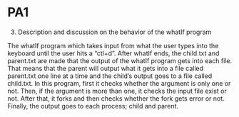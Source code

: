 # PA1

3) Description and discussion on the behavior of the whatIf program

The whatIf program which takes input from what the user types into the keyboard until the user hits a “ctl+d”. After whatIf ends, the child.txt and parent.txt are made that the output of the whatIf program gets into each file. That means that the parent will output what it gets into a file called parent.txt one line at a time and the child’s output goes to a file called child.txt. In this program, first it checks whether the argument is only one or not. Then, if the argument is more than one, it checks the input file exist or not. After that, it forks and then checks whether the fork gets error or not. Finally, the output goes to each process; child and parent.
